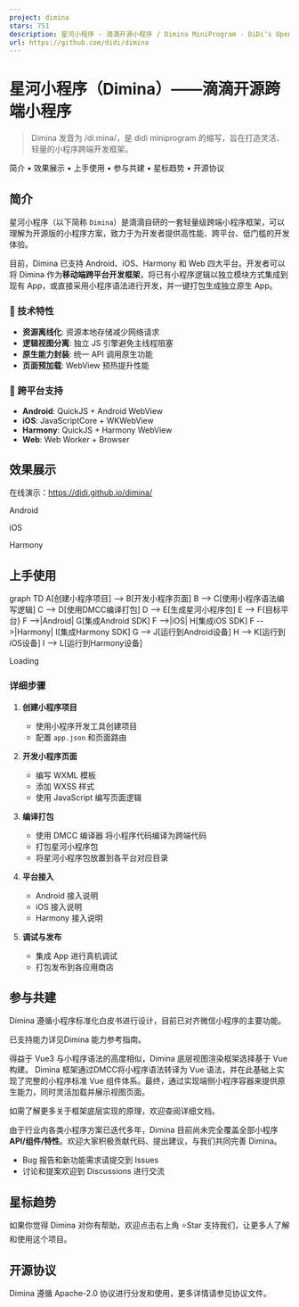 ```yaml
---
project: dimina
stars: 751
description: 星河小程序 - 滴滴开源小程序 / Dimina MiniProgram - DiDi's Open-Source MiniProgram
url: https://github.com/didi/dimina
---
```


星河小程序（Dimina）——滴滴开源跨端小程序
========================

> Dimina 发音为 /diːminə/，是 didi miniprogram 的缩写，旨在打造灵活、轻量的小程序跨端开发框架。

简介 • 效果展示 • 上手使用 • 参与共建 • 星标趋势 • 开源协议

简介
--

星河小程序（以下简称 `Dimina`）是滴滴自研的一套轻量级跨端小程序框架，可以理解为开源版的小程序方案，致力于为开发者提供高性能、跨平台、低门槛的开发体验。

目前，Dimina 已支持 Android、iOS、Harmony 和 Web 四大平台。开发者可以将 Dimina 作为**移动端跨平台开发框架**，将已有小程序逻辑以独立模块方式集成到现有 App，或直接采用小程序语法进行开发，并一键打包生成独立原生 App。

### 🔧 技术特性

-   **资源离线化**: 资源本地存储减少网络请求
-   **逻辑视图分离**: 独立 JS 引擎避免主线程阻塞
-   **原生能力封装**: 统一 API 调用原生功能
-   **页面预加载**: WebView 预热提升性能

### 🚀 跨平台支持

-   **Android**: QuickJS + Android WebView
-   **iOS**: JavaScriptCore + WKWebView
-   **Harmony**: QuickJS + Harmony WebView
-   **Web**: Web Worker + Browser

效果展示
----

在线演示：https://didi.github.io/dimina/

Android

iOS

Harmony

上手使用
----

graph TD
    A\[创建小程序项目\] --> B\[开发小程序页面\]
    B --> C\[使用小程序语法编写逻辑\]
    C --> D\[使用DMCC编译打包\]
    D --> E\[生成星河小程序包\]
    E --> F{目标平台}
    F -->|Android| G\[集成Android SDK\]
    F -->|iOS| H\[集成iOS SDK\]
    F -->|Harmony| I\[集成Harmony SDK\]
    G --> J\[运行到Android设备\]
    H --> K\[运行到iOS设备\]
    I --> L\[运行到Harmony设备\]

Loading

### 详细步骤

1.  **创建小程序项目**
    
    -   使用小程序开发工具创建项目
    -   配置 `app.json` 和页面路由
2.  **开发小程序页面**
    
    -   编写 WXML 模板
    -   添加 WXSS 样式
    -   使用 JavaScript 编写页面逻辑
3.  **编译打包**
    
    -   使用 DMCC 编译器 将小程序代码编译为跨端代码
    -   打包星河小程序包
    -   将星河小程序包放置到各平台对应目录
4.  **平台接入**
    
    -   Android 接入说明
    -   iOS 接入说明
    -   Harmony 接入说明
5.  **调试与发布**
    
    -   集成 App 进行真机调试
    -   打包发布到各应用商店

参与共建
----

Dimina 遵循小程序标准化白皮书进行设计，目前已对齐微信小程序的主要功能。

已支持能力详见Dimina 能力参考指南。

得益于 Vue3 与小程序语法的高度相似，Dimina 底层视图渲染框架选择基于 Vue 构建。 Dimina 框架通过DMCC将小程序语法转译为 Vue 语法，并在此基础上实现了完整的小程序标准 Vue 组件体系。最终，通过实现端侧小程序容器来提供原生能力，同时灵活加载并展示视图页面。

如需了解更多关于框架底层实现的原理，欢迎查阅详细文档。

由于行业内各类小程序方案已迭代多年，Dimina 目前尚未完全覆盖全部小程序 **API/组件/特性**。欢迎大家积极贡献代码、提出建议，与我们共同完善 Dimina。

-   Bug 报告和新功能需求请提交到 Issues
-   讨论和提案欢迎到 Discussions 进行交流

星标趋势
----

如果你觉得 Dimina 对你有帮助，欢迎点击右上角 ⭐Star 支持我们，让更多人了解和使用这个项目。

开源协议
----

Dimina 遵循 Apache-2.0 协议进行分发和使用，更多详情请参见协议文件。
